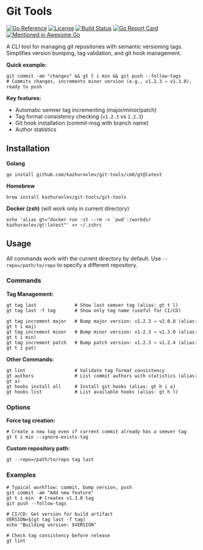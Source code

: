 # Git Tools

[![Go Reference](https://pkg.go.dev/badge/github.com/kazhuravlev/git-tools.svg)](https://pkg.go.dev/github.com/kazhuravlev/git-tools)
[![License](https://img.shields.io/github/license/kazhuravlev/git-tools?color=blue)](https://github.com/kazhuravlev/git-tools/blob/master/LICENSE)
[![Build Status](https://github.com/kazhuravlev/git-tools/actions/workflows/release.yml/badge.svg)](https://github.com/kazhuravlev/git-tools/actions/workflows/release.yml)
[![Go Report Card](https://goreportcard.com/badge/github.com/kazhuravlev/git-tools)](https://goreportcard.com/report/github.com/kazhuravlev/git-tools)
[![Mentioned in Awesome Go](https://awesome.re/mentioned-badge.svg)](https://github.com/avelino/awesome-go)

A CLI tool for managing git repositories with semantic versioning tags. Simplifies version bumping, tag validation, and
git hook management.

**Quick example:**

```shell
git commit -am "changes" && gt t i min && git push --follow-tags
# Commits changes, increments minor version (e.g., v1.2.3 → v1.3.0), ready to push
```

**Key features:**

- Automatic semver tag incrementing (major/minor/patch)
- Tag format consistency checking (`v1.2.3` vs `1.2.3`)
- Git hook installation (commit-msg with branch name)
- Author statistics

## Installation

**Golang**

```shell
go install github.com/kazhuravlev/git-tools/cmd/gt@latest
```

**Homebrew**

```shell
brew install kazhuravlev/git-tools/git-tools
```

**Docker (zsh)** (will work only in current directory)

```shell
echo 'alias gt="docker run -it --rm -v `pwd`:/workdir kazhuravlev/gt:latest"' >> ~/.zshrc
 ```

## Usage

All commands work with the current directory by default. Use `--repo=/path/to/repo` to specify a different repository.

### Commands

**Tag Management:**

```shell
gt tag last              # Show last semver tag (alias: gt t l)
gt tag last -f tag       # Show only tag name (useful for CI/CD)

gt tag increment major   # Bump major version: v1.2.3 → v2.0.0 (alias: gt t i maj)
gt tag increment minor   # Bump minor version: v1.2.3 → v1.3.0 (alias: gt t i min)
gt tag increment patch   # Bump patch version: v1.2.3 → v1.2.4 (alias: gt t i pat)
```

**Other Commands:**

```shell
gt lint                  # Validate tag format consistency
gt authors               # List commit authors with statistics (alias: gt a)
gt hooks install all     # Install git hooks (alias: gt h i a)
gt hooks list            # List available hooks (alias: gt h l)
```

### Options

**Force tag creation:**

```shell
# Create a new tag even if current commit already has a semver tag
gt t i min --ignore-exists-tag
```

**Custom repository path:**

```shell
gt --repo=/path/to/repo tag last
```

### Examples

```shell
# Typical workflow: commit, bump version, push
git commit -am "Add new feature"
gt t i min  # Creates v1.3.0 tag
git push --follow-tags

# CI/CD: Get version for build artifact
VERSION=$(gt tag last -f tag)
echo "Building version: $VERSION"

# Check tag consistency before release
gt lint
```
